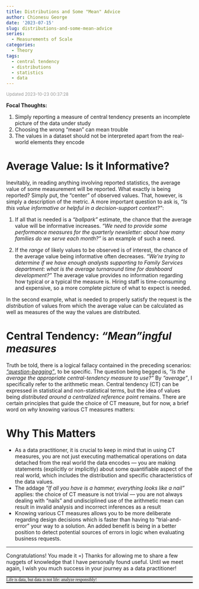 ```yaml
---
title: Distributions and Some "Mean" Advice
author: Chionesu George
date: '2023-07-15'
slug: distributions-and-some-mean-advice
series:
  - Measurements of Scale
categories:
  - Theory
tags:
  - central tendency
  - distributions
  - statistics
  - data
---
```


<span style="font-size:smaller; text-decoration:italic; color:#999999; ">Updated 2023-10-23 00:37:28</span>

**Focal Thoughts:**
1. Simply reporting a measure of central tendency presents an incomplete picture of the data under study
2. Choosing the wrong “mean” can mean trouble
3. The values in a dataset should not be interpreted apart from the real-world elements they encode

# Average Value: Is it Informative?

Inevitably, in reading anything involving reported statistics, the average value of some measurement will be reported. What exactly is being reported? Simply put, the “center” of observed values. That, however, is simply a description of the metric. A more important question to ask is, *“Is this value informative or helpful in a decision-support context?”*:

1.  If all that is needed is a *“ballpark”* estimate, the chance that the average value will be informative increases. *“We need to provide some performance measures for the quarterly newsletter: about how many families do we serve each month?”* is an example of such a need.

2.  If the *range* of likely values to be observed is of interest, the chance of the average value being informative often decreases. *“We’re trying to determine if we have enough analysts supporting to Family Services department: what is the average turnaround time for dashboard development?”* The average value provides no information regarding how typical or a typical the measure is. Hiring staff is time-consuming and expensive, so a more complete picture of what to expect is needed.

In the second example, what is needed to properly satisfy the request is the *distribution* of values from which the average value can be calculated as well as measures of the way the values are distributed.

# Central Tendency: *“Mean”ingful measures*

Truth be told, there is a logical fallacy contained in the preceding scenarios: [*“question-begging”*](https://www.merriam-webster.com/dictionary/question-begging), to be specific. The question being begged is, *“Is the average the appropriate central-tendency measure to use?”* By *“average”*, I specifically refer to the arithmetic mean. Central tendency (CT) can be expressed in statistical and non-statistical terms, but the idea of values being *distributed around a centralized reference point* remains. There are certain principles that guide the choice of CT measure, but for now, a brief word on *why* knowing various CT measures matters:

# Why This Matters

- As a data practitioner, it is crucial to keep in mind that in using CT measures, you are not just executing mathematical operations on data detached from the real world the data encodes — you are making statements (explicitly or implicitly) about some quantifiable aspect of the real world, which includes the distribution and specific characteristics of the data values.
- The addage *“If all you have is a hammer, everything looks like a nail”* applies: the choice of CT measure is not trivial — you are not always dealing with “nails” and undisciplined use of the arithmetic mean can result in invalid analysis and incorrect inferences as a result
- Knowing various CT measures allows you to be more deliberate regarding design decisions which is faster than having to “trial-and-error” your way to a solution. An added benefit is being in a better position to detect potential sources of errors in logic when evaluating business requests.

<hr style="width:100%">

Congratulations! You made it =) Thanks for allowing me to share a few nuggets of knowledge that I have personally found useful. Until we meet again, I wish you much success in your journey as a data practitioner!

<p><p style="border-top: solid 2px black; border-bottom: solid 2px black; background-color: #EFEFEF; font-size:smaller; "><span style="font-family:Georgia; font-variant:italic; ">Life is data, but data is not life: analyze responsibly!</span></p></p>

